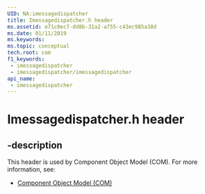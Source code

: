 ```yaml
---
UID: NA:imessagedispatcher
title: Imessagedispatcher.h header
ms.assetid: e71c0ec7-dd8b-31a2-a755-c43ec985a38d
ms.date: 01/11/2019
ms.keywords: 
ms.topic: conceptual
tech.root: com
f1_keywords:
 - imessagedispatcher
 - imessagedispatcher/imessagedispatcher
api_name:
 - imessagedispatcher
---
```


# Imessagedispatcher.h header


## -description

This header is used by Component Object Model (COM). For more information, see:

- [Component Object Model (COM)](../_com/index.md)

